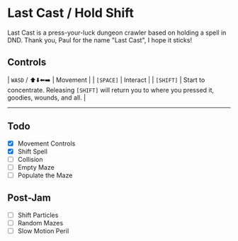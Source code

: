 # Last Cast / Hold Shift

Last Cast is a press-your-luck dungeon crawler based on holding a spell in DND. Thank you, Paul for the name "Last Cast", I hope it sticks!

## Controls

| `WASD` / ⬆️⬇️⬅️➡️ | Movement |
| `[SPACE]` | Interact |
| `[SHIFT]` | Start to concentrate. Releasing `[SHIFT]` will return you to where you pressed it, goodies, wounds, and all. |

-----

## Todo

- [x] Movement Controls
- [x] Shift Spell
- [ ] Collision
- [ ] Empty Maze
- [ ] Populate the Maze

## Post-Jam

- [ ] Shift Particles
- [ ] Random Mazes
- [ ] Slow Motion Peril
